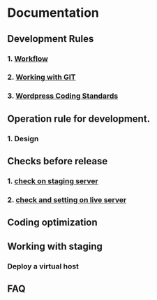 # Documentation


## Development Rules

### 1. [Workflow](https://github.com/truonglv-eva/coding-rule/blob/master/workflow.md)
### 2. [Working with GIT](https://github.com/truonglv-eva/coding-rule/blob/master/github-operation-rule.md) 
### 3. [Wordpress Coding Standards](https://github.com/truonglv-eva/coding-rule/blob/master/wordpress-coding-standards.md)


## Operation rule for development.
### 1. Design


## Checks before release
### 1. [check on staging server](https://github.com/truonglv-eva/coding-rule/blob/master/check-staging.md)
### 2. [check and setting on live server](https://github.com/truonglv-eva/coding-rule/blob/master/check-live.md)


## Coding optimization

## Working with staging

### Deploy a virtual host

## FAQ
